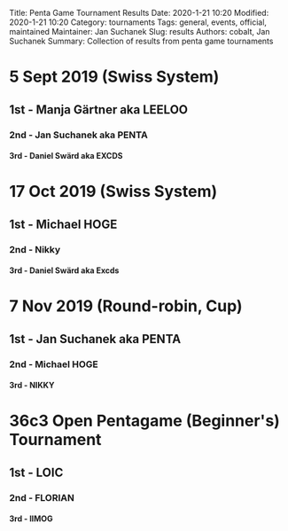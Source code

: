 Title: Penta Game Tournament Results
Date: 2020-1-21 10:20
Modified: 2020-1-21 10:20
Category: tournaments
Tags: general, events, official, maintained
Maintainer: Jan Suchanek
Slug: results
Authors: cobalt, Jan Suchanek
Summary: Collection of results from penta game tournaments

<div class="text-center">

# 5 Sept 2019 (Swiss System)
## 1st - Manja Gärtner aka LEELOO
### 2nd - Jan Suchanek aka PENTA
#### 3rd - Daniel Swärd aka EXCDS

# 17 Oct 2019 (Swiss System)
## 1st - Michael HOGE
### 2nd - Nikky
#### 3rd - Daniel Swärd aka Excds

# 7 Nov 2019 (Round-robin, Cup)
## 1st - Jan Suchanek aka PENTA
### 2nd - Michael HOGE
#### 3rd - NIKKY

# 36c3 Open Pentagame (Beginner's) Tournament
## 1st - LOIC
### 2nd - FLORIAN
#### 3rd - IIMOG

</div>
